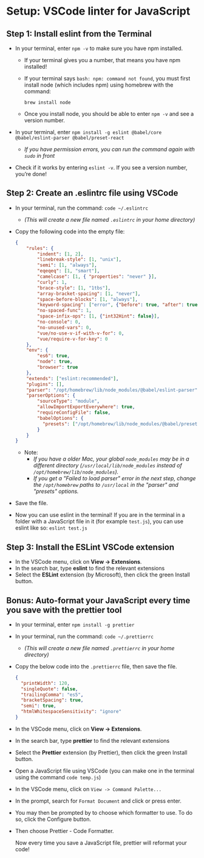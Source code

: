 # Setup: VSCode linter for JavaScript

## Step 1: Install eslint from the Terminal

- In your terminal, enter `npm -v` to make sure you have npm installed.

  - If your terminal gives you a number, that means you have npm installed!
  - If your terminal says `bash: npm: command not found`, you must first install node (which includes npm) using homebrew with the command:

    ```
    brew install node
    ```

  - Once you install node, you should be able to enter `npm -v` and see a version number.

- In your terminal, enter `npm install -g eslint @babel/core @babel/eslint-parser @babel/preset-react`
  - _If you have permission errors, you can run the command again with `sudo` in front_
- Check if it works by entering `eslint -v`. If you see a version number, you’re done!

## Step 2: Create an .eslintrc file using VSCode

- In your terminal, run the command: `code ~/.eslintrc`
  - _(This will create a new file named `.eslintrc` in your home directory)_
- Copy the following code into the empty file: 
  ```json
  {
      "rules": {
          "indent": [1, 2],
          "linebreak-style": [1, "unix"],
          "semi": [1, "always"],
          "eqeqeq": [1, "smart"],
          "camelcase": [1, { "properties": "never" }],
          "curly": 1,
          "brace-style": [1, "1tbs"],
          "array-bracket-spacing": [1, "never"],
          "space-before-blocks": [1, "always"],
          "keyword-spacing": ["error", {"before": true, "after": true, "overrides": {}}],
          "no-spaced-func": 1,
          "space-infix-ops": [1, {"int32Hint": false}],
          "no-console": 0,
          "no-unused-vars": 0,
          "vue/no-use-v-if-with-v-for": 0,
          "vue/require-v-for-key": 0
      },
      "env": {
          "es6": true,
          "node": true,
          "browser": true
      },
      "extends": ["eslint:recommended"],
      "plugins": [],
      "parser": "/opt/homebrew/lib/node_modules/@babel/eslint-parser",
      "parserOptions": {
          "sourceType": "module",
          "allowImportExportEverywhere": true,
          "requireConfigFile": false,
          "babelOptions": {
            "presets": ["/opt/homebrew/lib/node_modules/@babel/preset-react"]
          }
      }
  }
  ```
  - Note:
    - _If you have a older Mac, your global `node_modules` may be in a different directory (`/usr/local/lib/node_modules` instead of `/opt/homebrew/lib/node_modules`)._
    - _If you get a "Failed to load parser" error in the next step, change the `/opt/homebrew` paths to `/usr/local` in the "parser" and "presets" options._

- Save the file.

- Now you can use eslint in the terminal! If you are in the terminal in a folder with a JavaScript file in it (for example `test.js`), you can use eslint like so: `eslint test.js`

## Step 3: Install the ESLint VSCode extension

- In the VSCode menu, click on **View -> Extensions**.
- In the search bar, type **eslint** to find the relevant extensions
- Select the **ESLint** extension (by Microsoft), then click the green Install button.

## Bonus: Auto-format your JavaScript every time you save with the prettier tool

- In your terminal, enter `npm install -g prettier`
- In your terminal, run the command: `code ~/.prettierrc`
  - _(This will create a new file named `.prettierrc` in your home directory)_
- Copy the below code into the `.prettierrc` file, then save the file.

  ```json
  {
    "printWidth": 120,
    "singleQuote": false,
    "trailingComma": "es5",
    "bracketSpacing": true,
    "semi": true,
    "htmlWhitespaceSensitivity": "ignore"
  }
  ```

- In the VSCode menu, click on **View -> Extensions**.
- In the search bar, type **prettier** to find the relevant extensions
- Select the **Prettier** extension (by Prettier), then click the green Install button.
- Open a JavaScript file using VSCode (you can make one in the terminal using the command `code temp.js`)
- In the VSCode menu, click on `View -> Command Palette...`
- In the prompt, search for `Format Document` and click or press enter.
- You may then be prompted by to choose which formatter to use. To do so, click the Configure button.
- Then choose Prettier - Code Formatter.

  Now every time you save a JavaScript file, prettier will reformat your code!

